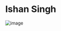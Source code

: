 # Ishan Singh

![image](https://github.com/Ishansingh438/Ishan/assets/105629591/978ec99d-63cc-4143-99fc-06333578e480)
